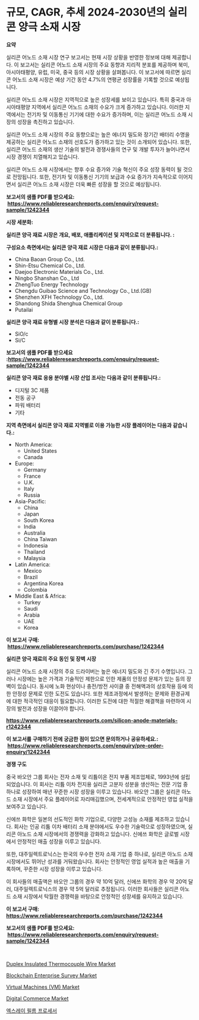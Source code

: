 <p><h1>규모, CAGR, 추세 2024-2030년의 실리콘 양극 소재 시장</h1></p><p><strong>요약</strong></p>
<p><p>실리콘 어노드 소재 시장 연구 보고서는 현재 시장 상황을 반영한 정보에 대해 제공합니다. 이 보고서는 실리콘 어노드 소재 시장의 주요 동향과 지리적 분포를 제공하며 북미, 아시아태평양, 유럽, 미국, 중국 등의 시장 상황을 살펴봅니다. 이 보고서에 따르면 실리콘 어노드 소재 시장은 예상 기간 동안 4.7%의 연평균 성장률을 기록할 것으로 예상됩니다.</p><p>실리콘 어노드 소재 시장은 지역적으로 높은 성장세를 보이고 있습니다. 특히 중국과 아시아태평양 지역에서 실리콘 어노드 소재의 수요가 크게 증가하고 있습니다. 이러한 지역에서는 전기차 및 이동통신 기기에 대한 수요가 증가하며, 이는 실리콘 어노드 소재 시장의 성장을 촉진하고 있습니다.</p><p>실리콘 어노드 소재 시장의 주요 동향으로는 높은 에너지 밀도와 장기간 배터리 수명을 제공하는 실리콘 어노드 소재의 선호도가 증가하고 있는 것이 소개되어 있습니다. 또한, 실리콘 어노드 소재의 생산 기술의 발전과 경쟁사들의 연구 및 개발 투자가 늘어나면서 시장 경쟁이 치열해지고 있습니다. </p><p>실리콘 어노드 소재 시장에서는 향후 수요 증가와 기술 혁신이 주요 성장 동력이 될 것으로 전망됩니다. 또한, 전기차 및 이동통신 기기의 보급과 수요 증가가 지속적으로 이어지면서 실리콘 어노드 소재 시장은 더욱 빠른 성장을 할 것으로 예상됩니다.</p></p>
<p><strong>보고서의 샘플 PDF를 받으세요: &nbsp;<a href="https://www.reliableresearchreports.com/enquiry/request-sample/1242344">https://www.reliableresearchreports.com/enquiry/request-sample/1242344</a></strong></p>
<p><strong>시장 세분화:</strong></p>
<p><strong> 실리콘 양극 재료 시장은 개요, 배포, 애플리케이션 및 지역으로 더 분류됩니다. :</strong></p>
<p><strong>구성요소 측면에서는 실리콘 양극 재료 시장은 다음과 같이 분류됩니다.:</strong></p>
<p><ul><li>China Baoan Group Co., Ltd.</li><li>Shin-Etsu Chemical Co., Ltd.</li><li>Daejoo Electronic Materials Co., Ltd.</li><li>Ningbo Shanshan Co., Ltd</li><li>ZhengTuo Energy Technology</li><li>Chengdu Guibao Science and Technology Co., Ltd.(GB)</li><li>Shenzhen XFH Technology Co., Ltd.</li><li>Shandong Shida Shenghua Chemical Group</li><li>Putailai</li></ul></p>
<p><strong> 실리콘 양극 재료 유형별 시장 분석은 다음과 같이 분류됩니다.:</strong></p>
<p><ul><li>SiO/c</li><li>Si/C</li></ul></p>
<p><strong>보고서의 샘플 PDF를 받으세요 :<a href="https://www.reliableresearchreports.com/enquiry/request-sample/1242344">https://www.reliableresearchreports.com/enquiry/request-sample/1242344</a></strong></p>
<p><strong> 실리콘 양극 재료 응용 분야별 시장 산업 조사는 다음과 같이 분류됩니다.:</strong></p>
<p><ul><li>디지털 3C 제품</li><li>전동 공구</li><li>파워 배터리</li><li>기타</li></ul></p>
<p><strong>지역 측면에서 실리콘 양극 재료 지역별로 이용 가능한 시장 플레이어는 다음과 같습니다.:</strong></p>
<p><ul>
    <li>
        North America:
        <ul>
            <li>United States</li>
            <li>Canada</li>
        </ul>
    </li>
    <li>
        Europe:
        <ul>
            <li>Germany</li>
            <li>France</li>
            <li>U.K.</li>
            <li>Italy</li>
            <li>Russia</li>
        </ul>
    </li>
    <li>
        Asia-Pacific:
        <ul>
            <li>China</li>
            <li>Japan</li>
            <li>South Korea</li>
            <li>India</li>
            <li>Australia</li>
            <li>China Taiwan</li>
            <li>Indonesia</li>
            <li>Thailand</li>
            <li>Malaysia</li>
        </ul>
    </li>
    <li>
        Latin America:
        <ul>
            <li>Mexico</li>
            <li>Brazil</li>
            <li>Argentina Korea</li>
            <li>Colombia</li>
        </ul>
    </li>
    <li>
        Middle East & Africa:
        <ul>
            <li>Turkey</li>
            <li>Saudi</li>
            <li>Arabia</li>
            <li>UAE</li>
            <li>Korea</li>
        </ul>
    </li>
    </ul></p>
<p><strong>이 보고서 구매: &nbsp;<a href="https://www.reliableresearchreports.com/purchase/1242344">https://www.reliableresearchreports.com/purchase/1242344</a></strong></p>
<p><strong>실리콘 양극 재료의 주요 동인 및 장벽 시장</strong></p>
<p><p>실리콘 어노드 소재 시장의 주요 드라이버는 높은 에너지 밀도와 긴 주기 수명입니다. 그러나 시장에는 높은 가격과 기술적인 제한으로 인한 제품의 안정성 문제가 있는 등의 장벽이 있습니다. 동시에 노화 현상이나 충전/방전 사이클 중 전해액과의 상호작용 등에 의한 안정성 문제로 인한 도전도 있습니다. 또한 제조과정에서 발생하는 문제와 환경규제에 대한 적극적인 대응이 필요합니다. 이러한 도전에 대한 적절한 해결책을 마련하여 시장의 발전과 성장을 이끌어야 합니다.</p></p>
<p><strong><a href="https://www.reliableresearchreports.com/silicon-anode-materials-r1242344">https://www.reliableresearchreports.com/silicon-anode-materials-r1242344</a></strong></p>
<p><strong>이 보고서를 구매하기 전에 궁금한 점이 있으면 문의하거나 공유하세요.: &nbsp;<a href="https://www.reliableresearchreports.com/enquiry/pre-order-enquiry/1242344">https://www.reliableresearchreports.com/enquiry/pre-order-enquiry/1242344</a></strong></p>
<p><strong>경쟁 구도</strong></p>
<p><p>중국 바오안 그룹 회사는 전자 소재 및 리튬이온 전지 부품 제조업체로, 1993년에 설립되었습니다. 이 회사는 리튬 이차 전지용 실리콘 고분자 성분을 생산하는 전문 기업 중 하나로 성장하여 매년 꾸준한 시장 성장을 이루고 있습니다. 바오안 그룹은 실리콘 아노드 소재 시장에서 주요 플레이어로 자리매김했으며, 전세계적으로 안정적인 영업 실적을 보여주고 있습니다.</p><p>신에쓰 화학은 일본의 선도적인 화학 기업으로, 다양한 고성능 소재를 제조하고 있습니다. 회사는 인공 리튬 이차 배터리 소재 분야에서도 우수한 기술력으로 성장하였으며, 실리콘 아노드 소재 시장에서의 경쟁력을 강화하고 있습니다. 신에쓰 화학은 글로벌 시장에서 안정적인 매출 성장을 이루고 있습니다.</p><p>또한, 대주일렉트로닉스는 한국의 우수한 전자 소재 기업 중 하나로, 실리콘 아노드 소재 시장에서도 뛰어난 성과를 거둬왔습니다. 회사는 안정적인 영업 실적과 높은 매출을 기록하며, 꾸준한 시장 성장을 이루고 있습니다.</p><p>이 회사들의 매출액은 바오안 그룹의 경우 약 10억 달러, 신에쓰 화학의 경우 약 20억 달러, 대주일렉트로닉스의 경우 약 5억 달러로 추정됩니다. 이러한 회사들은 실리콘 아노드 소재 시장에서 탁월한 경쟁력을 바탕으로 안정적인 성장세를 유지하고 있습니다.</p></p>
<p><strong>이 보고서 구매: &nbsp; <a href="https://www.reliableresearchreports.com/purchase/1242344">https://www.reliableresearchreports.com/purchase/1242344</a></strong></p>
<p><strong>보고서의 샘플 PDF를 받으세요: &nbsp;<a href="https://www.reliableresearchreports.com/enquiry/request-sample/1242344">https://www.reliableresearchreports.com/enquiry/request-sample/1242344</a></strong><strong></strong></p>
<p>&nbsp;</p>
<p><p><a href="https://www.linkedin.com/pulse/duplex-insulated-thermocouple-wire-market-size-growing-forecasted-pyief">Duplex Insulated Thermocouple Wire Market</a></p><p><a href="https://github.com/julyju69/Market-Research-Report-List-3/blob/main/blockchain-enterprise-survey-market.md">Blockchain Enterprise Survey Market</a></p><p><a href="https://www.linkedin.com/pulse/virtual-machines-vm-market-research-report-forecasted-period-fwaqf">Virtual Machines (VM) Market</a></p><p><a href="https://github.com/nathandecarvalho/Market-Research-Report-List-3/blob/main/digital-commerce-market.md">Digital Commerce Market</a></p><p><a href="https://github.com/JackieFauhey9089475/Market-Research-Report-List-1/blob/main/395396658936.md">엑스레이 필름 프로세서</a></p></p>